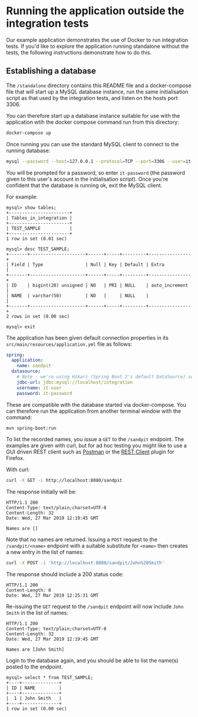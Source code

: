 # Running the application outside the integration tests

Our example application demonstrates the use of Docker to run integration tests. If you'd like to explore the application running standalone without the tests, the following instructions demonstrate how to do this.

## Establishing a database

The `/standalone` directory contains this README file and a docker-compose file that will start up a MySQL database instance, run the same initialisation script as that used by the integration tests, and listen on the hosts port 3306.

You can therefore start up a database instance suitable for use with the application wtih the docker compose command run from this directory:

```bash
docker-compose up
```

Once running you can use the standard MySQL client to connect to the running database:
```bash
mysql --password --host=127.0.0.1 --protocol=TCP --port=3306 --user=it-user integration
```

You will be prompted for a password, so enter `it-password` (the password given to this user's account in the initialisation script). Once you're confident that the database is running ok, exit the MySQL client.

For example:

```console
mysql> show tables;
+-----------------------+
| Tables_in_integration |
+-----------------------+
| TEST_SAMPLE           |
+-----------------------+
1 row in set (0.01 sec)

mysql> desc TEST_SAMPLE;
+-------+---------------------+------+-----+---------+----------------+
| Field | Type                | Null | Key | Default | Extra          |
+-------+---------------------+------+-----+---------+----------------+
| ID    | bigint(20) unsigned | NO   | PRI | NULL    | auto_increment |
| NAME  | varchar(50)         | NO   |     | NULL    |                |
+-------+---------------------+------+-----+---------+----------------+
2 rows in set (0.00 sec)

mysql> exit
```

The application has been given default connection properties in its `src/main/resources/application.yml` file as follows:

```yaml
spring:
  application:
    name: sandpit
  datasource:
    # Note - we're using Hikari (Spring Boot 2's default DataSource) so jdbc-url not url
    jdbc-url: jdbc:mysql://localhost/integration
    username: it-user
    password: it-password
```

These are compatible with the database started via docker-compose. You can therefore run the application from another terminal window with the command:

```bash
mvn spring-boot:run
```

To list the recorded names, you issue a `GET` to the `/sandpit` endpoint. The examples are given with curl, but for ad hoc testing you might like to use a GUI driven REST client such as [Postman](https://www.getpostman.com/) or the [REST Client](https://addons.mozilla.org/en-US/firefox/addon/restclient/) plugin for Firefox.

With curl:
```bash
curl -X GET -i http://localhost:8080/sandpit
```

The response initially will be:
```http
HTTP/1.1 200 
Content-Type: text/plain;charset=UTF-8
Content-Length: 32
Date: Wed, 27 Mar 2019 12:19:45 GMT

Names are []
```

Note that no names are returned. Issuing a `POST` request to the `/sandpit/<name>` endpoint with a suitable substitute for `<name>` then creates a new entry in the list of names:

```bash
curl -X POST -i 'http://localhost:8080/sandpit/John%20Smith'
```

The response should include a 200 status code:

```http
HTTP/1.1 200 
Content-Length: 0
Date: Wed, 27 Mar 2019 12:25:31 GMT

```

Re-issuing the `GET` request to the `/sandpit` endpoint will now include `John Smith` in the list of names:

```http
HTTP/1.1 200 
Content-Type: text/plain;charset=UTF-8
Content-Length: 32
Date: Wed, 27 Mar 2019 12:19:45 GMT

Names are [John Smith]
```

Login to the database again, and you should be able to list the name(s) posted to the endpoint.

```
mysql> select * from TEST_SAMPLE;
+----+--------------+
| ID | NAME         |
+----+--------------+
|  1 | John Smith   |
+----+--------------+
1 row in set (0.00 sec)
```

